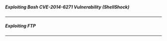 ##### Exploiting Bash CVE-2014-6271 Vulnerability (ShellShock)

---
##### Exploiting FTP

---
##### 